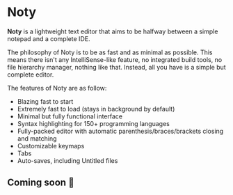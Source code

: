 # Noty

**Noty** is a lightweight text editor that aims to be halfway between a simple notepad and a complete IDE.

The philosophy of Noty is to be as fast and as minimal as possible. This means there isn't any IntelliSense-like feature, no integrated build tools, no file hierarchy manager, nothing like that. Instead, all you have is a simple but complete editor.

The features of Noty are as follow:

- Blazing fast to start
- Extremely fast to load (stays in background by default)
- Minimal but fully functional interface
- Syntax highlighting for 150+ programming languages
- Fully-packed editor with automatic parenthesis/braces/brackets closing and matching
- Customizable keymaps
- Tabs
- Auto-saves, including Untitled files

## Coming soon :eyes:
